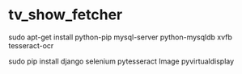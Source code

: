 # tv_show_fetcher

sudo apt-get install python-pip mysql-server python-mysqldb xvfb tesseract-ocr

sudo pip install django selenium pytesseract Image pyvirtualdisplay
